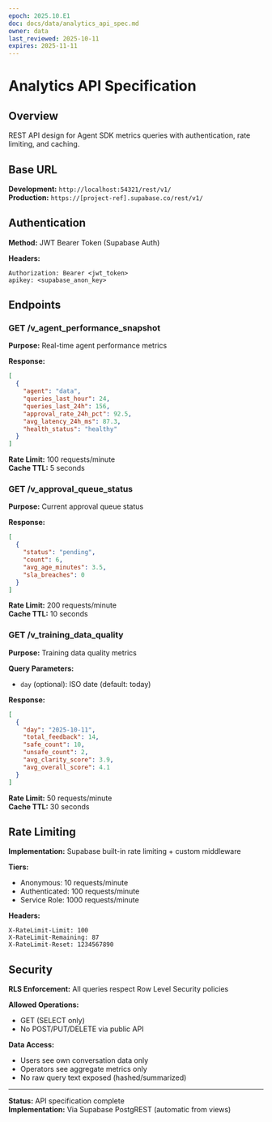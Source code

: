 ```yaml
---
epoch: 2025.10.E1
doc: docs/data/analytics_api_spec.md
owner: data
last_reviewed: 2025-10-11
expires: 2025-11-11
---
```


# Analytics API Specification

## Overview

REST API design for Agent SDK metrics queries with authentication, rate limiting, and caching.

## Base URL

**Development:** `http://localhost:54321/rest/v1/`  
**Production:** `https://[project-ref].supabase.co/rest/v1/`

## Authentication

**Method:** JWT Bearer Token (Supabase Auth)

**Headers:**

```
Authorization: Bearer <jwt_token>
apikey: <supabase_anon_key>
```

## Endpoints

### GET /v_agent_performance_snapshot

**Purpose:** Real-time agent performance metrics

**Response:**

```json
[
  {
    "agent": "data",
    "queries_last_hour": 24,
    "queries_last_24h": 156,
    "approval_rate_24h_pct": 92.5,
    "avg_latency_24h_ms": 87.3,
    "health_status": "healthy"
  }
]
```

**Rate Limit:** 100 requests/minute  
**Cache TTL:** 5 seconds

### GET /v_approval_queue_status

**Purpose:** Current approval queue status

**Response:**

```json
[
  {
    "status": "pending",
    "count": 6,
    "avg_age_minutes": 3.5,
    "sla_breaches": 0
  }
]
```

**Rate Limit:** 200 requests/minute  
**Cache TTL:** 10 seconds

### GET /v_training_data_quality

**Purpose:** Training data quality metrics

**Query Parameters:**

- `day` (optional): ISO date (default: today)

**Response:**

```json
[
  {
    "day": "2025-10-11",
    "total_feedback": 14,
    "safe_count": 10,
    "unsafe_count": 2,
    "avg_clarity_score": 3.9,
    "avg_overall_score": 4.1
  }
]
```

**Rate Limit:** 50 requests/minute  
**Cache TTL:** 30 seconds

## Rate Limiting

**Implementation:** Supabase built-in rate limiting + custom middleware

**Tiers:**

- Anonymous: 10 requests/minute
- Authenticated: 100 requests/minute
- Service Role: 1000 requests/minute

**Headers:**

```
X-RateLimit-Limit: 100
X-RateLimit-Remaining: 87
X-RateLimit-Reset: 1234567890
```

## Security

**RLS Enforcement:** All queries respect Row Level Security policies

**Allowed Operations:**

- GET (SELECT only)
- No POST/PUT/DELETE via public API

**Data Access:**

- Users see own conversation data only
- Operators see aggregate metrics only
- No raw query text exposed (hashed/summarized)

---

**Status:** API specification complete  
**Implementation:** Via Supabase PostgREST (automatic from views)
